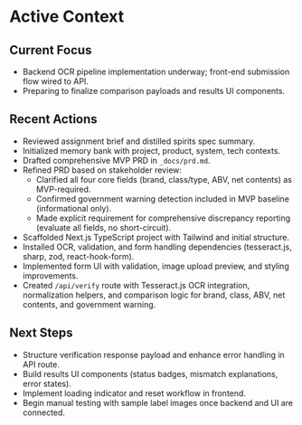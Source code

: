 # Active Context

## Current Focus
- Backend OCR pipeline implementation underway; front-end submission flow wired to API.
- Preparing to finalize comparison payloads and results UI components.

## Recent Actions
- Reviewed assignment brief and distilled spirits spec summary.
- Initialized memory bank with project, product, system, tech contexts.
- Drafted comprehensive MVP PRD in `_docs/prd.md`.
- Refined PRD based on stakeholder review:
  - Clarified all four core fields (brand, class/type, ABV, net contents) as MVP-required.
  - Confirmed government warning detection included in MVP baseline (informational only).
  - Made explicit requirement for comprehensive discrepancy reporting (evaluate all fields, no short-circuit).
- Scaffolded Next.js TypeScript project with Tailwind and initial structure.
- Installed OCR, validation, and form handling dependencies (tesseract.js, sharp, zod, react-hook-form).
- Implemented form UI with validation, image upload preview, and styling improvements.
- Created `/api/verify` route with Tesseract.js OCR integration, normalization helpers, and comparison logic for brand, class, ABV, net contents, and government warning.

## Next Steps
- Structure verification response payload and enhance error handling in API route.
- Build results UI components (status badges, mismatch explanations, error states).
- Implement loading indicator and reset workflow in frontend.
- Begin manual testing with sample label images once backend and UI are connected.

